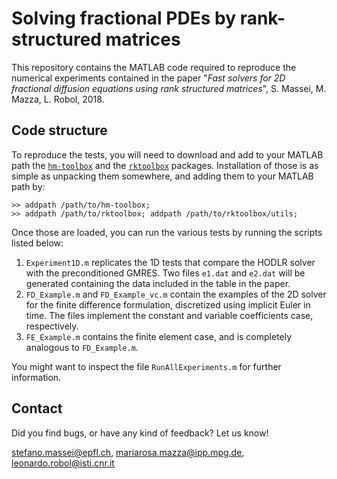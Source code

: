 # Solving fractional PDEs by rank-structured matrices

This repository contains the MATLAB code required to reproduce the numerical experiments contained in the paper "*Fast solvers for 2D fractional diffusion equations using rank structured matrices*", S. Massei, M. Mazza, L. Robol, 2018. 

## Code structure
To reproduce the tests, you will need to download and add to your MATLAB path the [`hm-toolbox`](https://github.com/numpi/hm-toolbox) and the [`rktoolbox`](http://guettel.com/rktoolbox/) packages. Installation of those is as simple as unpacking them somewhere, and adding them to your MATLAB path by:

    >> addpath /path/to/hm-toolbox;
    >> addpath /path/to/rktoolbox; addpath /path/to/rktoolbox/utils;

Once those are loaded, you can run the various tests by running the scripts listed below: 

 1. `Experiment1D.m` replicates the 1D tests that compare the HODLR solver with the preconditioned GMRES. Two files `e1.dat` and `e2.dat` will be generated containing the data included in the table in the paper. 
 2. `FD_Example.m` and `FD_Example_vc.m` contain the examples of the 2D solver for the finite difference formulation, discretized using implicit Euler in time. The files implement the constant and variable coefficients case, respectively.
 3. `FE_Example.m` contains the finite element case, and is completely analogous to `FD_Example.m`. 

You might want to inspect the file <code>RunAllExperiments.m</code> for further information. 

## Contact
Did you find bugs, or have any kind of feedback? Let us know! 

[stefano.massei@epfl.ch](mailto:stefano.massei@epfl.ch), [mariarosa.mazza@ipp.mpg.de](mailto:mariarosa.mazza@ipp.mpg.de), [leonardo.robol@isti.cnr.it](mailto:leonardo.robol@isti.cnr.it)


